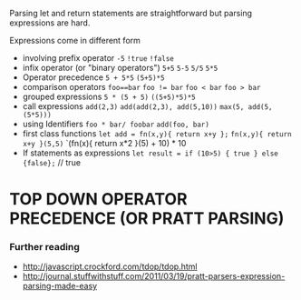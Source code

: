 Parsing let and return statements are straightforward but parsing expressions are hard.

Expressions come in different form
- involving prefix operator
  `-5`
  `!true`
  `!false`
- infix operator (or "binary operators")
  `5+5`
  `5-5`
  `5/5`
  `5*5`
- Operator precedence
  `5 + 5*5`
  `(5+5)*5`
- comparison operators
  `foo==bar`
  `foo != bar`
  `foo < bar`
  `foo > bar`
- grouped expressions
  `5 * (5 + 5)`
  `((5+5)*5)*5`
- call expressions
  `add(2,3)`
  `add(add(2,3), add(5,10))`
  `max(5, add(5, (5*5)))`
- using Identifiers
  `foo * bar/ foobar`
  `add(foo, bar)`
- first class functions
  `let add = fn(x,y){ return x+y };`
  `fn(x,y){ return x+y }(5,5)`
  `(fn(x){ return x*2 }(5) + 10) * 10
- If statements as expressions
  `let result = if (10>5) { true } else {false};` // true

# TOP DOWN OPERATOR PRECEDENCE (OR PRATT PARSING)















### Further reading
- http://javascript.crockford.com/tdop/tdop.html
- http://journal.stuffwithstuff.com/2011/03/19/pratt-parsers-expression-parsing-made-easy
